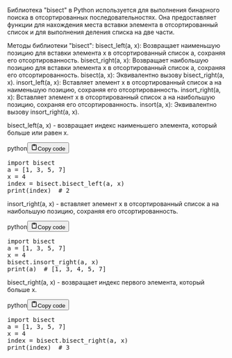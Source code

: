 <p>Библиотека "bisect" в Python используется для выполнения бинарного поиска в отсортированных последовательностях.
Она предоставляет функции для нахождения места вставки элемента в отсортированный список и для выполнения деления списка на две части.</p>
<p>Методы библиотеки "bisect":
bisect_left(a, x): Возвращает наименьшую позицию для вставки элемента x в отсортированный список а, сохраняя его отсортированность.
bisect_right(a, x): Возвращает наибольшую позицию для вставки элемента x в отсортированный список а, сохраняя его отсортированность.
bisect(a, x): Эквивалентно вызову bisect_right(a, x).
insort_left(a, x): Вставляет элемент x в отсортированный список a на наименьшую позицию, сохраняя его отсортированность.
insort_right(a, x): Вставляет элемент x в отсортированный список a на наибольшую позицию, сохраняя его отсортированность.
insort(a, x): Эквивалентно вызову insort_right(a, x).</p>
<p>bisect_left(a, x) - возвращает индекс наименьшего элемента, который больше или равен x.</p>
<div class="code_element"><div class="lang_line"><text>python</text><button class="copy_code_button" onclick="CopyCode(this)"><svg style="width: 1.2em;height: 1.2em;" aria-hidden="true" xmlns="http://www.w3.org/2000/svg" fill="none" viewBox="0 0 24 24"><path stroke="currentColor" stroke-linecap="round" stroke-linejoin="round" stroke-width="2" d="M15 4h3a1 1 0 0 1 1 1v15a1 1 0 0 1-1 1H6a1 1 0 0 1-1-1V5a1 1 0 0 1 1-1h3m0 3h6m-5-4v4h4V3h-4Z"/></svg><text class="unselectable">Copy code</text></button></div><div class="code language-python"><div class="highlight"><pre><span></span><span class="kn">import</span> <span class="nn">bisect</span>
<span class="n">a</span> <span class="o">=</span> <span class="p">[</span><span class="mi">1</span><span class="p">,</span> <span class="mi">3</span><span class="p">,</span> <span class="mi">5</span><span class="p">,</span> <span class="mi">7</span><span class="p">]</span>
<span class="n">x</span> <span class="o">=</span> <span class="mi">4</span>
<span class="n">index</span> <span class="o">=</span> <span class="n">bisect</span><span class="o">.</span><span class="n">bisect_left</span><span class="p">(</span><span class="n">a</span><span class="p">,</span> <span class="n">x</span><span class="p">)</span>
<span class="nb">print</span><span class="p">(</span><span class="n">index</span><span class="p">)</span>  <span class="c1"># 2</span>
</pre></div></div></div>

<p>insort_right(a, x) - вставляет элемент x в отсортированный список a на наибольшую позицию, сохраняя его отсортированность.</p>
<div class="code_element"><div class="lang_line"><text>python</text><button class="copy_code_button" onclick="CopyCode(this)"><svg style="width: 1.2em;height: 1.2em;" aria-hidden="true" xmlns="http://www.w3.org/2000/svg" fill="none" viewBox="0 0 24 24"><path stroke="currentColor" stroke-linecap="round" stroke-linejoin="round" stroke-width="2" d="M15 4h3a1 1 0 0 1 1 1v15a1 1 0 0 1-1 1H6a1 1 0 0 1-1-1V5a1 1 0 0 1 1-1h3m0 3h6m-5-4v4h4V3h-4Z"/></svg><text class="unselectable">Copy code</text></button></div><div class="code language-python"><div class="highlight"><pre><span></span><span class="kn">import</span> <span class="nn">bisect</span>
<span class="n">a</span> <span class="o">=</span> <span class="p">[</span><span class="mi">1</span><span class="p">,</span> <span class="mi">3</span><span class="p">,</span> <span class="mi">5</span><span class="p">,</span> <span class="mi">7</span><span class="p">]</span>
<span class="n">x</span> <span class="o">=</span> <span class="mi">4</span>
<span class="n">bisect</span><span class="o">.</span><span class="n">insort_right</span><span class="p">(</span><span class="n">a</span><span class="p">,</span> <span class="n">x</span><span class="p">)</span>
<span class="nb">print</span><span class="p">(</span><span class="n">a</span><span class="p">)</span>  <span class="c1"># [1, 3, 4, 5, 7]</span>
</pre></div></div></div>

<p>bisect_right(a, x) - возвращает индекс первого элемента, который больше x.</p>
<div class="code_element"><div class="lang_line"><text>python</text><button class="copy_code_button" onclick="CopyCode(this)"><svg style="width: 1.2em;height: 1.2em;" aria-hidden="true" xmlns="http://www.w3.org/2000/svg" fill="none" viewBox="0 0 24 24"><path stroke="currentColor" stroke-linecap="round" stroke-linejoin="round" stroke-width="2" d="M15 4h3a1 1 0 0 1 1 1v15a1 1 0 0 1-1 1H6a1 1 0 0 1-1-1V5a1 1 0 0 1 1-1h3m0 3h6m-5-4v4h4V3h-4Z"/></svg><text class="unselectable">Copy code</text></button></div><div class="code language-python"><div class="highlight"><pre><span></span><span class="kn">import</span> <span class="nn">bisect</span>
<span class="n">a</span> <span class="o">=</span> <span class="p">[</span><span class="mi">1</span><span class="p">,</span> <span class="mi">3</span><span class="p">,</span> <span class="mi">5</span><span class="p">,</span> <span class="mi">7</span><span class="p">]</span>
<span class="n">x</span> <span class="o">=</span> <span class="mi">4</span>
<span class="n">index</span> <span class="o">=</span> <span class="n">bisect</span><span class="o">.</span><span class="n">bisect_right</span><span class="p">(</span><span class="n">a</span><span class="p">,</span> <span class="n">x</span><span class="p">)</span>
<span class="nb">print</span><span class="p">(</span><span class="n">index</span><span class="p">)</span>  <span class="c1"># 3</span>
</pre></div></div></div>